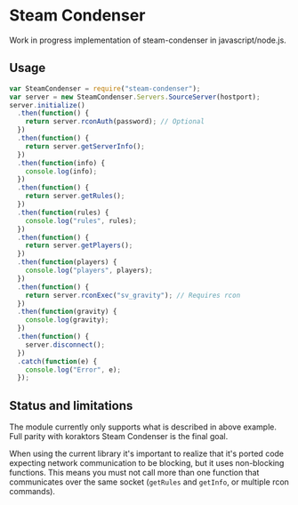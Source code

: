 # Steam Condenser

Work in progress implementation of steam-condenser in javascript/node.js.

## Usage

```javascript
var SteamCondenser = require("steam-condenser");
var server = new SteamCondenser.Servers.SourceServer(hostport);
server.initialize()
  .then(function() {
    return server.rconAuth(password); // Optional
  })
  .then(function() {
    return server.getServerInfo();
  })
  .then(function(info) {
    console.log(info);
  })
  .then(function() {
    return server.getRules();
  })
  .then(function(rules) {
    console.log("rules", rules);
  })
  .then(function() {
    return server.getPlayers();
  })
  .then(function(players) {
    console.log("players", players);
  })
  .then(function() {
    return server.rconExec("sv_gravity"); // Requires rcon
  })
  .then(function(gravity) {
    console.log(gravity);
  })
  .then(function() {
    server.disconnect();
  })
  .catch(function(e) {
    console.log("Error", e);
  });
```

## Status and limitations

The module currently only supports what is described in above example. Full
parity with koraktors Steam Condenser is the final goal.

When using the current library it's important to realize that it's ported code
expecting network communication to be blocking, but it uses non-blocking
functions. This means you must not call more than one function that
communicates over the same socket (`getRules` and `getInfo`, or multiple rcon
commands).
